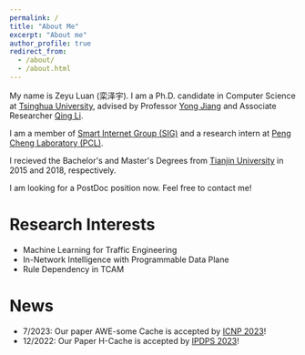 ```yaml
---
permalink: /
title: "About Me"
excerpt: "About me"
author_profile: true
redirect_from: 
  - /about/
  - /about.html
---
```


My name is Zeyu Luan (栾泽宇). I am a Ph.D. candidate in Computer Science at [Tsinghua University](https://www.tsinghua.edu.cn/), advised by Professor [Yong Jiang](https://www.sigs.tsinghua.edu.cn/jy/main.htm) and Associate Researcher [Qing Li](https://smartinternet.group/qing/).

I am a member of [Smart Internet Group (SIG)](https://smartinternet.group) and a research intern at [Peng Cheng Laboratory (PCL)](https://www.pcl.ac.cn).

I recieved the Bachelor's and Master's Degrees from [Tianjin University](http://www.tju.edu.cn) in 2015 and 2018, respectively.

I am looking for a PostDoc position now. Feel free to contact me!


Research Interests
======

* Machine Learning for Traffic Engineering
* In-Network Intelligence with Programmable Data Plane
* Rule Dependency in TCAM

  
News
======

* 7/2023: Our paper AWE-some Cache is accepted by [ICNP 2023](https://icnp23.cs.ucr.edu)!
* 12/2022: Our Paper H-Cache is accepted by [IPDPS 2023](https://www.ipdps.org/ipdps2023/)!
